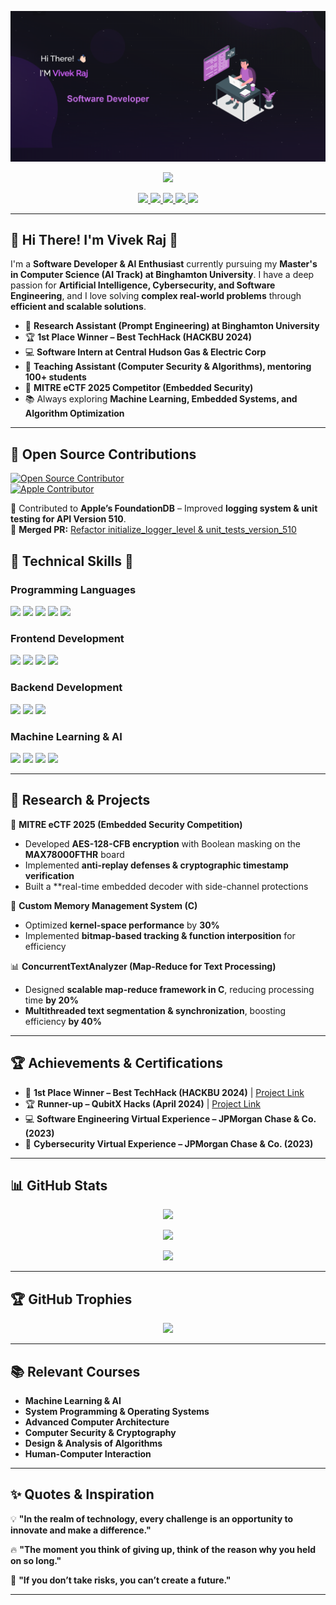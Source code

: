 <p align="center">
  <img src="WEBPIC.png" alt="Hi There! I'M Vivek Raj">
</p>

<p align="center">
  <img src="https://komarev.com/ghpvc/?username=rajv79&color=blue&count=80">
</p>

<p align="center">
  <!-- Open Source Apple Foundation Contributor Badge -->
  <a href="https://github.com/apple/foundationdb/pull/11879">
    <img src="https://img.shields.io/badge/Open%20Source-Apple%20Foundation-%23000000?style=for-the-badge&logo=apple&logoColor=white">
  </a>
  
  <a href="https://www.linkedin.com/in/vivek-raj07/">
    <img src="https://img.shields.io/badge/LinkedIn-0077B5?style=for-the-badge&logo=linkedin&logoColor=white">
  </a>
  <a href="https://github.com/rajv79">
    <img src="https://img.shields.io/badge/GitHub-181717?style=for-the-badge&logo=github&logoColor=white">
  </a>
  <a href="mailto:your_email@gmail.com">
    <img src="https://img.shields.io/badge/Gmail-D14836?style=for-the-badge&logo=gmail&logoColor=white">
  </a>
  <a href="https://rajv79.github.io/Portfolio_Vivek">
    <img src="https://img.shields.io/badge/Portfolio-4285F4?style=for-the-badge&logo=google-chrome&logoColor=white">
  </a>
</p>




---

## 🌟 Hi There! I'm Vivek Raj 👋  
  
I'm a **Software Developer & AI Enthusiast** currently pursuing my **Master's in Computer Science (AI Track) at Binghamton University**. I have a deep passion for **Artificial Intelligence, Cybersecurity, and Software Engineering**, and I love solving **complex real-world problems** through **efficient and scalable solutions**.  

- 🔬 **Research Assistant (Prompt Engineering) at Binghamton University**
- 🏆 **1st Place Winner – Best TechHack (HACKBU 2024)**  
- 💻 **Software Intern at Central Hudson Gas & Electric Corp**  
- 🎯 **Teaching Assistant (Computer Security & Algorithms), mentoring 100+ students**  
- 🚀 **MITRE eCTF 2025 Competitor (Embedded Security)**  
- 📚 Always exploring **Machine Learning, Embedded Systems, and Algorithm Optimization**  

---

## 🎉 Open Source Contributions  

[![Open Source Contributor](https://img.shields.io/badge/Open%20Source-Contributor-blue?style=for-the-badge&logo=github)](https://github.com/apple/foundationdb/pull/11879)  
[![Apple Contributor](https://img.shields.io/badge/Apple-FoundationDB-%23000000?style=for-the-badge&logo=apple&logoColor=white)](https://github.com/apple/foundationdb/pull/11879)  

🚀 Contributed to **Apple’s FoundationDB** – Improved **logging system & unit testing for API Version 510**.  
🔗 **Merged PR:** [Refactor initialize_logger_level & unit_tests_version_510](https://github.com/apple/foundationdb/pull/11879)



## 🚀 Technical Skills 💼

### Programming Languages
<p>
  <img src="https://img.shields.io/badge/Python-14354C?style=for-the-badge&logo=python&logoColor=white">
  <img src="https://img.shields.io/badge/C++-00599C?style=for-the-badge&logo=c%2B%2B&logoColor=white">
  <img src="https://img.shields.io/badge/C-A8B9CC?style=for-the-badge&logo=c&logoColor=white">
  <img src="https://img.shields.io/badge/Java-007396?style=for-the-badge&logo=java&logoColor=white">
  <img src="https://img.shields.io/badge/ABAP-0FAAFF?style=for-the-badge&logo=sap&logoColor=white">
</p>


### Frontend Development
<p>
  <img src="https://img.shields.io/badge/HTML5-E34F26?style=for-the-badge&logo=html5&logoColor=white">
  <img src="https://img.shields.io/badge/CSS3-1572B6?style=for-the-badge&logo=css3&logoColor=white">
  <img src="https://img.shields.io/badge/React-20232A?style=for-the-badge&logo=react&logoColor=61DAFB">
  <img src="https://img.shields.io/badge/Tailwind_CSS-38B2AC?style=for-the-badge&logo=tailwind-css&logoColor=white">
</p>

### Backend Development
<p>
  <img src="https://img.shields.io/badge/Node.js-339933?style=for-the-badge&logo=nodedotjs&logoColor=white">
  <img src="https://img.shields.io/badge/MongoDB-white?style=for-the-badge&logo=mongodb&logoColor=4EA94B">
  <img src="https://img.shields.io/badge/MySQL-005C84?style=for-the-badge&logo=mysql&logoColor=white">
</p>

### Machine Learning & AI
<p>
  <img src="https://img.shields.io/badge/PyTorch-EE4C2C?style=for-the-badge&logo=pytorch&logoColor=white">
  <img src="https://img.shields.io/badge/TensorFlow-FF6F00?style=for-the-badge&logo=tensorflow&logoColor=white">
  <img src="https://img.shields.io/badge/Scikit--Learn-F7931E?style=for-the-badge&logo=scikit-learn&logoColor=white">
  <img src="https://img.shields.io/badge/Transformer_Models-blue?style=for-the-badge">
</p>

---

## 🔬 Research & Projects  

🚀 **MITRE eCTF 2025 (Embedded Security Competition)**  
- Developed **AES-128-CFB encryption** with Boolean masking on the **MAX78000FTHR** board  
- Implemented **anti-replay defenses & cryptographic timestamp verification**  
- Built a **real-time embedded decoder with side-channel protections  


📌 **Custom Memory Management System (C)**  
- Optimized **kernel-space performance** by **30%**  
- Implemented **bitmap-based tracking & function interposition** for efficiency  


📊 **ConcurrentTextAnalyzer (Map-Reduce for Text Processing)**  
- Designed **scalable map-reduce framework in C**, reducing processing time **by 20%**  
- **Multithreaded text segmentation & synchronization**, boosting efficiency **by 40%**  


---

## 🏆 Achievements & Certifications  

- 🥇 **1st Place Winner – Best TechHack (HACKBU 2024)** | [Project Link](https://devpost.com/software/air-mouse)  
- 🏆 **Runner-up – QubitX Hacks (April 2024)** | [Project Link](https://devpost.com/software/air-mouse)  
- 💻 **Software Engineering Virtual Experience – JPMorgan Chase & Co. (2023)**  
- 🔐 **Cybersecurity Virtual Experience – JPMorgan Chase & Co. (2023)**  

---

## 📊 GitHub Stats  

<p align="center">
  <img src="https://github-readme-stats.vercel.app/api?username=rajv79&show_icons=true&theme=tokyonight&hide_border=true">
</p>

<p align="center">
  <img src="https://github-readme-streak-stats.herokuapp.com/?user=rajv79&theme=radical&hide_border=true">
</p>

<p align="center">
  <img src="https://github-profile-summary-cards.vercel.app/api/cards/profile-details?username=rajv79&theme=tokyonight&hide_border=true">
</p>

---

## 🏆 GitHub Trophies  

<p align="center">
  <img src="https://github-profile-trophy.vercel.app/?username=rajv79&theme=onedark&margin-w=5&margin-h=5">
</p>

---

## 📚 Relevant Courses  

- **Machine Learning & AI**  
- **System Programming & Operating Systems**  
- **Advanced Computer Architecture**  
- **Computer Security & Cryptography**  
- **Design & Analysis of Algorithms**  
- **Human-Computer Interaction**  

---

## ✨ Quotes & Inspiration  

💡 **"In the realm of technology, every challenge is an opportunity to innovate and make a difference."**  

🔥 **"The moment you think of giving up, think of the reason why you held on so long."**  

🚀 **"If you don’t take risks, you can’t create a future."**

---
